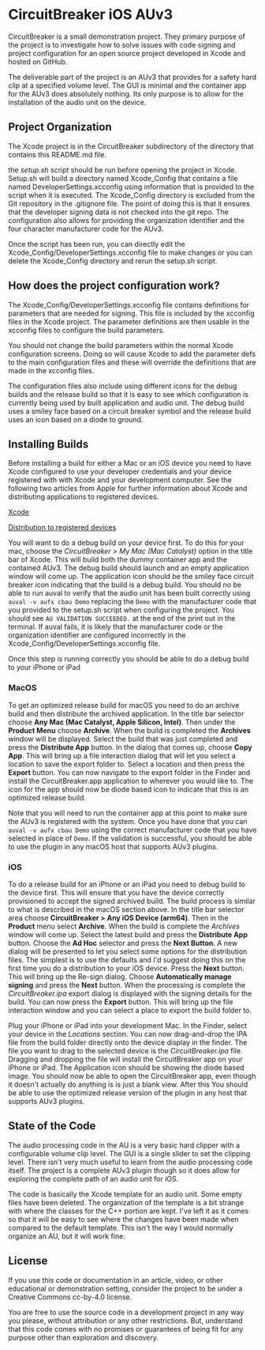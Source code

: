 # CircuitBreaker iOS AUv3

CircuitBreaker is a small demonstration project. They primary purpose of the project is to investigate how to solve issues with code signing and project configuration for an open source project developed in Xcode and hosted on GitHub.

The deliverable part of the project is an AUv3 that provides for a safety hard clip at a specified volume level. The GUI is minimal and the container app for the AUv3 does absolutely nothing. Its only purpose is to allow for the installation of the audio unit on the device.

## Project Organization 

The Xcode project is in the CircuitBreaker subdirectory of the directory that contains this README.md file.

the *setup.sh* script should be run before opening the project in Xcode. Setup.sh will build a directory named Xcode_Config that contains a file named DeveloperSettings.xcconfig using information that is provided to the script when it is executed. The Xcode_Config directory is excluded from the Git repository in the .gitignore file. The point of doing this is that it ensures that the developer signing data is not checked into the git repo. The configuration also allows for providing the organization identifier and the four character manufacturer code for the AUv3.

Once the script has been run, you can directly edit the Xcode_Config/DeveloperSettings.xcconfig file to make changes or you can delete the Xcode_Config directory and rerun the setup.sh script.

## How does the project configuration work?
The Xcode_Config/DeveloperSettings.xcconfig file contains definitions for parameters that are needed for signing. This file is included by the xcconfig files in the Xcode project. The parameter definitions are then usable in the xcconfig files to configure the build parameters.

You should not change the build parameters within the normal Xcode configuration screens. Doing so will cause Xcode to add the parameter defs to the main configuration files and these will override the definitions that are made in the xcconfig files.

The configuration files also include using different icons for the debug builds and the release build so that it is easy to see which configuration is currently being used by built application and audio unit. The debug build uses a smiley face based on a circuit breaker symbol and the release build uses an icon based on a diode to ground.

## Installing Builds

Before installing a build for either a Mac or an iOS device you need to have Xcode configured to use your developer credentials and your device registered with with Xcode and your development computer. See the following two articles from Apple for further information about Xcode and distributing applications to registered devices.

[Xcode](https://developer.apple.com/documentation/xcode)

[Distribution to registered devices](https://developer.apple.com/documentation/xcode/distributing-your-app-to-registered-devices)

You will want to do a debug build on your device first. To do this for your mac, choose the *CircuitBreaker > My Mac (Mac Catalyst)* option in the title bar of Xcode. This will build both the dummy container app and the contained AUv3. The debug build should launch and an empty application window will come up. The application icon should be the smiley face circuit breaker icon indicating that the build is a debug build. You should no be able to run auval to verify that the audio unit has been built correctly using `auval -v aufx cbau Demo` replacing the `Demo` with the manufacturer code that you provided to the setup.sh script when configuring the project. You should see `AU VALIDATION SUCCEEDED.` at the end of the print out in the terminal. If auval fails, it is likely that the manufacturer code or the organization identifier are configured incorrectly in the Xcode_Config/DeveloperSettings.xcconfig file.

Once this step is running correctly you should be able to do a debug build to your iPhone or iPad

### MacOS

To get an optimized release build for macOS you need to do an archive build and then distribute the archived application. In the title bar selector choose **Any Mac (Mac Catalyst, Apple Silicon, Intel)**. Then under the **Product Menu** choose **Archive**. When the build is completed the **Archives** window will be displayed. Select the build that was just completed and press the **Distribute App** button. In the dialog that comes up, choose **Copy App**. This will bring up a file interaction dialog that will let you select a location to save the export folder to. Select a location and then press the **Export** button. You can now navigate to the export folder in the Finder and install the CircuitBreaker.app application to wherever you would like to. The icon for the app should now be diode based icon to indicate that this is an optimized release build.

Note that you will need to run the container app at this point to make sure the AUv3 is registered with the system. Once you have done that you can `auval -v aufx cbau Demo` using the correct manufacturer code that you have selected in place of `Demo`. If the validation is successful, you should be able to use the plugin in any macOS host that supports AUv3 plugins.

### iOS

To do a release build for an iPhone or an iPad you need to debug build to the device first. This will ensure that you have the device correctly provisioned to accept the signed archived build. The build process is similar to what is described in the macOS section above. In the title bar selector area choose **CircuitBreaker > Any iOS Device (arm64)**. Then in the **Product** menu select **Archive**. When the build is complete the *Archives* window will come up. Select the latest build and press the **Distribute App** button. Choose the **Ad Hoc** selector and press the **Next Button**. A new dialog will be presented to let you select some options for the distribution files. The simplest is to use the defaults and I'd suggest doing this on the first time you do a distribution to your iOS device. Press the **Next** button. This will bring up the Re-sign dialog. Choose **Automatically manage signing** and press the **Next** button. When the processing is complete the *CircuitBreaker.ipa* export dialog is displayed with the signing details for the build. You can now press the **Export** button. This will bring up the file interaction window and you can select a place to export the build folder to.

Plug your iPhone or iPad into your development Mac. In the Finder, select your device in the *Locations* section. You can now drag-and-drop the IPA file from the build folder directly onto the device display in the finder. The file you want to drag to the selected device is the *CircuitBreaker.ipa* file. Dragging and dropping the file will install the CircuitBreaker app on your iPhone or iPad. The Application icon should be showing the diode based image. You should now be able to open the CircuitBreaker app, even though it doesn't actually do anything is is just a blank view. After this You should be able to use the optimized release version of the plugin in any host that supports AUv3 plugins.

## State of the Code

The audio processing code in the AU is a very basic hard clipper with a configurable volume clip level. The GUI is a single slider to set the clipping level. There isn't very much useful to learn from the audio processing code itself. The project is a complete AUv3 plugin though so it does allow for exploring the complete path of an audio unit for iOS.

The code is basically the Xcode template for an audio unit. Some empty files have been deleted. The organization of the template is a bit strange with where the classes for the C++ portion are kept. I've left it as it comes so that it will be easy to see where the changes have been made when compared to the default template. This isn't the way I would normally organize an AU, but it will work fine.


## License
If you use this code or documentation in an article, video, or other educational or demonstration setting, consider the project to be under a Creative Commons cc-by-4.0 license.

You are free to use the source code in a development project in any way you please, without attribution or any other restrictions. But, understand that this code comes with no promises or guarantees of being fit for any purpose other than exploration and discovery.
